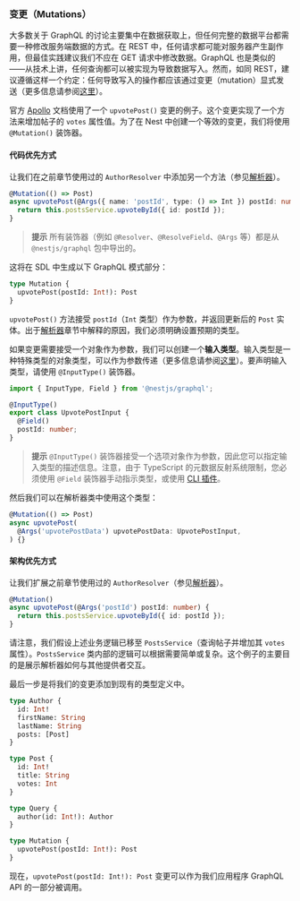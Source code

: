 ### 变更（Mutations）

大多数关于 GraphQL 的讨论主要集中在数据获取上，但任何完整的数据平台都需要一种修改服务端数据的方式。在 REST 中，任何请求都可能对服务器产生副作用，但最佳实践建议我们不应在 GET 请求中修改数据。GraphQL 也是类似的——从技术上讲，任何查询都可以被实现为导致数据写入。然而，如同 REST，建议遵循这样一个约定：任何导致写入的操作都应该通过变更（mutation）显式发送（更多信息请参阅[这里](https://graphql.org/learn/queries/#mutations)）。

官方 [Apollo](https://www.apollographql.com/docs/graphql-tools/generate-schema.html) 文档使用了一个 `upvotePost()` 变更的例子。这个变更实现了一个方法来增加帖子的 `votes` 属性值。为了在 Nest 中创建一个等效的变更，我们将使用 `@Mutation()` 装饰器。

#### 代码优先方式

让我们在之前章节使用过的 `AuthorResolver` 中添加另一个方法（参见[解析器](/graphql/resolvers)）。

```typescript
@Mutation(() => Post)
async upvotePost(@Args({ name: 'postId', type: () => Int }) postId: number) {
  return this.postsService.upvoteById({ id: postId });
}
```

> **提示** 所有装饰器（例如 `@Resolver`、`@ResolveField`、`@Args` 等）都是从 `@nestjs/graphql` 包中导出的。

这将在 SDL 中生成以下 GraphQL 模式部分：

```graphql
type Mutation {
  upvotePost(postId: Int!): Post
}
```

`upvotePost()` 方法接受 `postId`（`Int` 类型）作为参数，并返回更新后的 `Post` 实体。出于[解析器](/graphql/resolvers)章节中解释的原因，我们必须明确设置预期的类型。

如果变更需要接受一个对象作为参数，我们可以创建一个**输入类型**。输入类型是一种特殊类型的对象类型，可以作为参数传递（更多信息请参阅[这里](https://graphql.org/learn/schema/#input-types)）。要声明输入类型，请使用 `@InputType()` 装饰器。

```typescript
import { InputType, Field } from '@nestjs/graphql';

@InputType()
export class UpvotePostInput {
  @Field()
  postId: number;
}
```

> **提示** `@InputType()` 装饰器接受一个选项对象作为参数，因此您可以指定输入类型的描述信息。注意，由于 TypeScript 的元数据反射系统限制，您必须使用 `@Field` 装饰器手动指示类型，或使用 [CLI 插件](/graphql/cli-plugin)。

然后我们可以在解析器类中使用这个类型：

```typescript
@Mutation(() => Post)
async upvotePost(
  @Args('upvotePostData') upvotePostData: UpvotePostInput,
) {}
```

#### 架构优先方式

让我们扩展之前章节使用过的 `AuthorResolver`（参见[解析器](/graphql/resolvers)）。

```typescript
@Mutation()
async upvotePost(@Args('postId') postId: number) {
  return this.postsService.upvoteById({ id: postId });
}
```

请注意，我们假设上述业务逻辑已移至 `PostsService`（查询帖子并增加其 `votes` 属性）。`PostsService` 类内部的逻辑可以根据需要简单或复杂。这个例子的主要目的是展示解析器如何与其他提供者交互。

最后一步是将我们的变更添加到现有的类型定义中。

```graphql
type Author {
  id: Int!
  firstName: String
  lastName: String
  posts: [Post]
}

type Post {
  id: Int!
  title: String
  votes: Int
}

type Query {
  author(id: Int!): Author
}

type Mutation {
  upvotePost(postId: Int!): Post
}
```

现在，`upvotePost(postId: Int!): Post` 变更可以作为我们应用程序 GraphQL API 的一部分被调用。